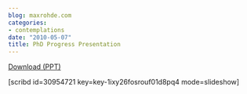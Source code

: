```yaml
---
blog: maxrohde.com
categories:
- contemplations
date: "2010-05-07"
title: PhD Progress Presentation
---
```


[Download (PPT)](http://dl.dropbox.com/u/957046/InstantLinnk/Knowledge_Netwo/Reports/040510/PhD_Progress_Presentation.pptx)

\[scribd id=30954721 key=key-1ixy26fosrouf01d8pq4 mode=slideshow\]

